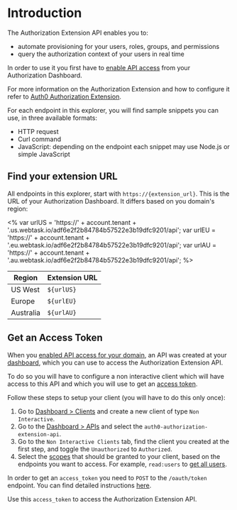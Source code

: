 # Introduction

The Authorization Extension API enables you to:

- automate provisioning for your users, roles, groups, and permissions
- query the authorization context of your users in real time

In order to use it you first have to [enable API access](/extensions/authorization-extension/v2#enable-api-access) from your Authorization Dashboard.

For more information on the Authorization Extension and how to configure it refer to [Auth0 Authorization Extension](/extensions/authorization-extension).

For each endpoint in this explorer, you will find sample snippets you can use, in three available formats:

- HTTP request
- Curl command
- JavaScript: depending on the endpoint each snippet may use Node.js or simple JavaScript

## Find your extension URL

All endpoints in this explorer, start with `https://{extension_url}`. This is the URL of your Authorization Dashboard. It differs based on you domain's region:

<%
  var urlUS = 'https://' + account.tenant + '.us.webtask.io/adf6e2f2b84784b57522e3b19dfc9201/api';
  var urlEU = 'https://' + account.tenant + '.eu.webtask.io/adf6e2f2b84784b57522e3b19dfc9201/api';
  var urlAU = 'https://' + account.tenant + '.au.webtask.io/adf6e2f2b84784b57522e3b19dfc9201/api';
%>

| Region | Extension URL |
|--------|---------------|
| US West | `${urlUS}` |
| Europe | `${urlEU}` |
| Australia | `${urlAU}` |

## Get an Access Token

When you [enabled API access for your domain](/extensions/authorization-extension/v2#enable-api-access), an API was created at your [dashboard](${manage_url}), which you can use to access the Authorization Extension API.

To do so you will have to configure a non interactive client which will have access to this API and which you will use to get an [access token](/tokens/access-token).

Follow these steps to setup your client (you will have to do this only once):

1. Go to [Dashboard > Clients](${manage_url}/#/clients) and create a new client of type `Non Interactive`.
2. Go to the [Dashboard > APIs](${manage_url}/#/apis) and select the `auth0-authorization-extension-api`.
3. Go to the `Non Interactive Clients` tab, find the client you created at the first step, and toggle the `Unauthorized` to `Authorized`.
4. Select the [scopes](/scopes#api-scopes) that should be granted to your client, based on the endpoints you want to access. For example, `read:users` to [get all users](#get-all-users).

In order to get an `access_token` you need to `POST` to the `/oauth/token` endpoint. You can find detailed instructions [here](/api-auth/tutorials/client-credentials#ask-for-a-token).

Use this `access_token` to access the Authorization Extension API.